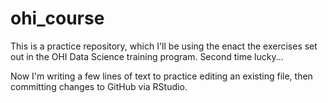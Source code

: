 # ohi_course
This is a practice repository, which I'll be using the enact the exercises set out in the OHI Data Science training program. Second time lucky...

Now I'm writing a few lines of text to practice editing an existing file, then committing changes to GitHub via RStudio.